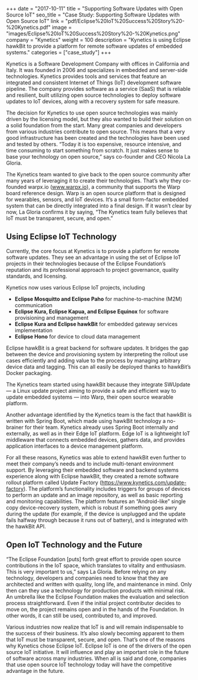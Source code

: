 +++
date = "2017-10-11"
title = "Supporting Software Updates with Open Source IoT"
seo_title = "Case Study: Supporting Software Updates with Open Source IoT"
link = "pdf/Eclipse%20IoT%20Success%20Story%20-%20Kynetics.pdf"
image = "images/Eclipse%20IoT%20Success%20Story%20-%20Kynetics.png"
company = "Kynetics"
weight = 100
description = "Kynetics is using Eclipse hawkBit to provide a platform for remote software updates of embedded systems."
categories = ["case_study"]
+++

Kynetics is a Software Development Company with offices in California and Italy. It was founded in 2006 and specializes in embedded and server-side technologies. Kynetics provides tools and services that feature an integrated and consistent Internet of Things (IoT) development software pipeline. The company provides software as a service (SaaS) that is reliable and resilient, built utilizing open source technologies to deploy software updates to IoT devices, along with a recovery system for safe measure. 

The decision for Kynetics to use open source technologies was mainly driven by the licensing model, but they also wanted to build their solution on a solid foundation from the start. Many great companies and developers from various industries contribute to open source. This means that a very good infrastructure has been created and the technologies have been used and tested by others. &ldquo;Today it is too expensive, resource intensive, and time consuming to start something from scratch. It just makes sense to base your technology on open source,&rdquo; says co-founder and CEO Nicola La Gloria.

The Kynetics team wanted to give back to the open source community after many years of leveraging it to create their technologies. That&rsquo;s why they co-founded warpx.io (www.warpx.io), a community that supports the Warp board reference design. Warp is an open source platform that is designed for wearables, sensors, and IoT devices. It&rsquo;s a small form-factor embedded system that can be directly integrated into a final design. If it wasn&rsquo;t clear by now, La Gloria confirms it by saying, &ldquo;The Kynetics team fully believes that IoT must be transparent, secure, and open.&rdquo;

## Using Eclipse IoT Technology

Currently, the core focus at Kynetics is to provide a platform for remote software updates. They see an advantage in using the set of Eclipse IoT projects in their technologies because of the Eclipse Foundation&rsquo;s reputation and its professional approach to project governance, quality standards, and licensing.

Kynetics now uses various Eclipse IoT projects, including

* **Eclipse Mosquitto and Eclipse Paho** for machine-to-machine (M2M) communication
* **Eclipse Kura, Eclipse Kapua, and Eclipse Equinox** for software provisioning and management
* **Eclipse Kura and Eclipse hawkBit** for embedded gateway services implementation
* **Eclipse Hono** for device to cloud data management

Eclipse hawkBit is a great backend for software updates. It bridges the gap between the device and provisioning system by interpreting the rollout use cases efficiently and adding value to the process by managing arbitrary device data and tagging. This can all easily be deployed thanks to hawkBit&rsquo;s Docker packaging. 

The Kynetics team started using hawkBit because they integrate SWUpdate &mdash; a Linux update project aiming to provide a safe and efficient way to update embedded systems &mdash; into Warp, their open source wearable platform. 

Another advantage identified by the Kynetics team is the fact that hawkBit is written with Spring Boot, which made using hawkBit technology a no-brainer for their team. Kynetics already uses Spring Boot internally and externally, as well as in their Edge IoT platform. Edge IoT is a lightweight IoT middleware that connects embedded devices, gathers data, and provides application interfaces to a device management platform. 

For all these reasons, Kynetics was able to extend hawkBit even further to meet their company&rsquo;s needs and to include multi-tenant environment support. By leveraging their embedded software and backend systems experience along with Eclipse hawkBit, they created a remote software rollout platform called Update Factory (https://www.kynetics.com/update-factory). The platform&rsquo;s functionality includes triggers for groups of devices to perform an update and an image repository, as well as basic reporting and monitoring capabilities. The platform features an &ldquo;Android-like&rdquo; single copy device-recovery system, which is robust if something goes awry during the update (for example, if the device is unplugged and the update fails halfway through because it runs out of battery), and is integrated with the hawkBit API.

## Open IoT Technology and the Future

&ldquo;The Eclipse Foundation [puts] forth great effort to provide open source contributions in the IoT space, which translates to vitality and enthusiasm. This is very important to us,&rdquo; says La Gloria<em>. </em>Before relying on any technology, developers and companies need to know that they are architected and written with quality, long life, and maintenance in mind. Only then can they use a technology for production products with minimal risk. An umbrella like the Eclipse Foundation makes the evaluation and selection process straightforward. Even if the initial project contributor decides to move on, the project remains open and in the hands of the Foundation. In other words, it can still be used, contributed to, and improved.

Various industries now realize that IoT is and will remain indispensable to the success of their business. It&rsquo;s also slowly becoming apparent to them that IoT must be transparent, secure, and open. That&rsquo;s one of the reasons why Kynetics chose Eclipse IoT. Eclipse IoT is one of the drivers of the open source IoT initiative. It will influence and play an important role in the future of software across many industries. When all is said and done, companies that use open source IoT technology today will have the competitive advantage in the future.


